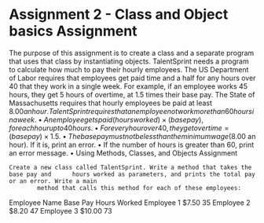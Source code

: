 # Assignment 2 - Class and Object basics Assignment

The purpose of this assignment is to create a class and a separate program that uses that class by instantiating objects.
TalentSprint needs a program to calculate how much to pay their hourly employees. The US Department of Labor  requires that employees get paid time and a half for any hours over 40 that they work in a single week. For example, if an employee works 45 hours, they get 5 hours of overtime, at 1.5 times their base pay. The State of Massachusetts requires that hourly employees be paid at least $8.00 an hour. TalentSprint requires that an employee not work more than 60 hours in a week.
•	An employee gets paid (hours worked) × (base pay), for each hour up to 40 hours.
•	For every hour over 40, they get overtime = (base pay) × 1.5.
•	The base pay must not be less than the minimum wage ($8.00 an hour). If it is, print an error.
•	If the number of hours is greater than 60, print an error message.
•	Using Methods, Classes, and Objects Assignment

	Create a new class called TalentSprint. Write a method that takes the base pay and   	hours worked as parameters, and prints the total pay or an error. Write a main
            method that calls this method for each of these employees:

Employee Name	Base Pay 	Hours Worked
Employee 1 	$7.50 	35
Employee 2 	$8.20 	47
Employee 3 	$10.00 	73
